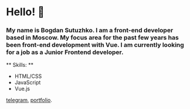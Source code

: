 # Hello! 👋

### My name is Bogdan Sutuzhko. I am a front-end developer based in Moscow. My focus area for the past few years has been front-end development with Vue. I am currently looking for a job as a Junior Frontend developer.

** Skills: **
* HTML/CSS
* JavaScript
* Vue.js

[telegram](https://t.me/julfy_bs), [portfolio](https://julfy-bs.github.io/portfolio/).
<!--
**julfy-bs/julfy-bs** is a ✨ _special_ ✨ repository because its `README.md` (this file) appears on your GitHub profile.

Here are some ideas to get you started:

- 🔭 I’m currently working on ...
- 🌱 I’m currently learning ...
- 👯 I’m looking to collaborate on ...
- 🤔 I’m looking for help with ...
- 💬 Ask me about ...
- 📫 How to reach me: ...
- 😄 Pronouns: ...
- ⚡ Fun fact: ...
-->

